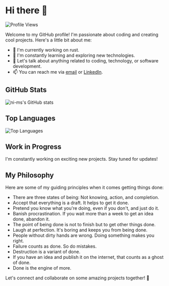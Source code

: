 # Hi there 👋

![Profile Views](https://komarev.com/ghpvc/?username=ni-ms)

Welcome to my GitHub profile! I'm passionate about coding and creating cool projects. Here's a little bit about me:

- 🔭 I'm currently working on rust.
- 🌱 I'm constantly learning and exploring new technologies.
- 💬 Let's talk about anything related to coding, technology, or software development.
- 📫 You can reach me via [email](mailto:nikmsharma@gmail.com) or [LinkedIn]([https://www.linkedin.com/in/your-linkedin-profile](https://www.linkedin.com/in/nikhil-sharma-39056a237/)).

## GitHub Stats

![ni-ms's GitHub stats](https://github-readme-stats.vercel.app/api?username=ni-ms&show_icons=true&theme=dark)

## Top Languages

![Top Languages](https://github-readme-stats.vercel.app/api/top-langs/?username=ni-ms&layout=compact&theme=dark)

## Work in Progress

I'm constantly working on exciting new projects. Stay tuned for updates!

## My Philosophy

Here are some of my guiding principles when it comes getting things done:

- There are three states of being: Not knowing, action, and completion.
- Accept that everything is a draft. It helps to get it done.
- Pretend you know what you're doing, even if you don't, and just do it.
- Banish procrastination. If you wait more than a week to get an idea done, abandon it.
- The point of being done is not to finish but to get other things done.
- Laugh at perfection. It's boring and keeps you from being done.
- People without dirty hands are wrong. Doing something makes you right.
- Failure counts as done. So do mistakes.
- Destruction is a variant of done.
- If you have an idea and publish it on the internet, that counts as a ghost of done.
- Done is the engine of more.

Let's connect and collaborate on some amazing projects together! 🚀
